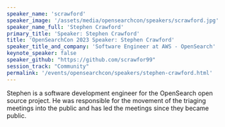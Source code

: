 ```yaml
---
speaker_name: 'scrawford'
speaker_image: '/assets/media/opensearchcon/speakers/scrawford.jpg'
speaker_name_full: 'Stephen Crawford'
primary_title: 'Speaker: Stephen Crawford'
title: 'OpenSearchCon 2023 Speaker: Stephen Crawford'
speaker_title_and_company: 'Software Engineer at AWS - OpenSearch'
keynote_speaker: false
speaker_github: "https://github.com/scrawfor99"
session_track: "Community"
permalink: '/events/opensearchcon/speakers/stephen-crawford.html'
---
```


Stephen is a software development engineer for the OpenSearch open source project. He was responsible for the movement of the triaging meetings into the public and has led the meetings since they became public.

